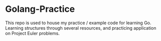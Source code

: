 # Golang-Practice

This repo is used to house my practice / example code for learning Go. Learning structures through several resources, and practicing application on Project Euler problems. 